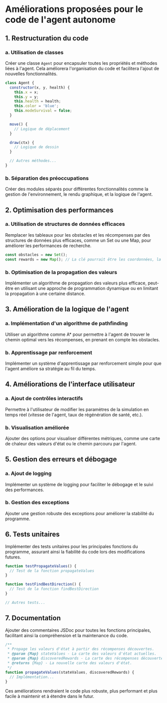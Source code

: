 # Améliorations proposées pour le code de l'agent autonome

## 1. Restructuration du code

### a. Utilisation de classes
Créer une classe `Agent` pour encapsuler toutes les propriétés et méthodes liées à l'agent. Cela améliorera l'organisation du code et facilitera l'ajout de nouvelles fonctionnalités.

```javascript
class Agent {
  constructor(x, y, health) {
    this.x = x;
    this.y = y;
    this.health = health;
    this.color = 'blue';
    this.modeSurvival = false;
  }

  move() {
    // Logique de déplacement
  }

  draw(ctx) {
    // Logique de dessin
  }

  // Autres méthodes...
}
```

### b. Séparation des préoccupations
Créer des modules séparés pour différentes fonctionnalités comme la gestion de l'environnement, le rendu graphique, et la logique de l'agent.

## 2. Optimisation des performances

### a. Utilisation de structures de données efficaces
Remplacer les tableaux pour les obstacles et les récompenses par des structures de données plus efficaces, comme un Set ou une Map, pour améliorer les performances de recherche.

```javascript
const obstacles = new Set();
const rewards = new Map(); // La clé pourrait être les coordonnées, la valeur pourrait être la valeur de la récompense
```

### b. Optimisation de la propagation des valeurs
Implémenter un algorithme de propagation des valeurs plus efficace, peut-être en utilisant une approche de programmation dynamique ou en limitant la propagation à une certaine distance.

## 3. Amélioration de la logique de l'agent

### a. Implémentation d'un algorithme de pathfinding
Utiliser un algorithme comme A* pour permettre à l'agent de trouver le chemin optimal vers les récompenses, en prenant en compte les obstacles.

### b. Apprentissage par renforcement
Implémenter un système d'apprentissage par renforcement simple pour que l'agent améliore sa stratégie au fil du temps.

## 4. Améliorations de l'interface utilisateur

### a. Ajout de contrôles interactifs
Permettre à l'utilisateur de modifier les paramètres de la simulation en temps réel (vitesse de l'agent, taux de régénération de santé, etc.).

### b. Visualisation améliorée
Ajouter des options pour visualiser différentes métriques, comme une carte de chaleur des valeurs d'état ou le chemin parcouru par l'agent.

## 5. Gestion des erreurs et débogage

### a. Ajout de logging
Implémenter un système de logging pour faciliter le débogage et le suivi des performances.

### b. Gestion des exceptions
Ajouter une gestion robuste des exceptions pour améliorer la stabilité du programme.

## 6. Tests unitaires

Implémenter des tests unitaires pour les principales fonctions du programme, assurant ainsi la fiabilité du code lors des modifications futures.

```javascript
function testPropagateValues() {
  // Test de la fonction propagateValues
}

function testFindBestDirection() {
  // Test de la fonction findBestDirection
}

// Autres tests...
```

## 7. Documentation

Ajouter des commentaires JSDoc pour toutes les fonctions principales, facilitant ainsi la compréhension et la maintenance du code.

```javascript
/**
 * Propage les valeurs d'état à partir des récompenses découvertes.
 * @param {Map} stateValues - La carte des valeurs d'état actuelles.
 * @param {Map} discoveredRewards - La carte des récompenses découvertes.
 * @returns {Map} - La nouvelle carte des valeurs d'état.
 */
function propagateValues(stateValues, discoveredRewards) {
  // Implémentation...
}
```

Ces améliorations rendraient le code plus robuste, plus performant et plus facile à maintenir et à étendre dans le futur.
